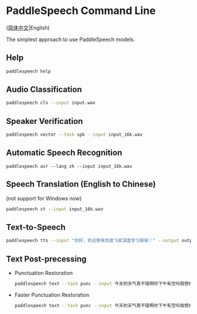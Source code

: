 # PaddleSpeech Command Line

([简体中文](./README_cn.md)|English)

 The simplest approach to use PaddleSpeech models.

 ## Help
 ```bash
 paddlespeech help
 ```
 ## Audio Classification
 ```bash
 paddlespeech cls --input input.wav
 ```

 ## Speaker Verification

 ```bash
 paddlespeech vector --task spk --input input_16k.wav
 ```

 ## Automatic Speech Recognition
 ```
 paddlespeech asr --lang zh --input input_16k.wav
 ```
 
 ## Speech Translation (English to Chinese)
 
 (not support for Windows now)
 ```bash
 paddlespeech st --input input_16k.wav
 ```
 
 ## Text-to-Speech
 ```bash
 paddlespeech tts --input "你好，欢迎使用百度飞桨深度学习框架！" --output output.wav
 ```
 
 ## Text Post-precessing

- Punctuation Restoration
  ```bash
  paddlespeech text --task punc --input 今天的天气真不错啊你下午有空吗我想约你一起去吃饭
  ```
- Faster Punctuation Restoration
  ```bash
  paddlespeech text --task punc --input 今天的天气真不错啊你下午有空吗我想约你一起去吃饭 --model ernie_linear_p3_wudao_fast
  ```
